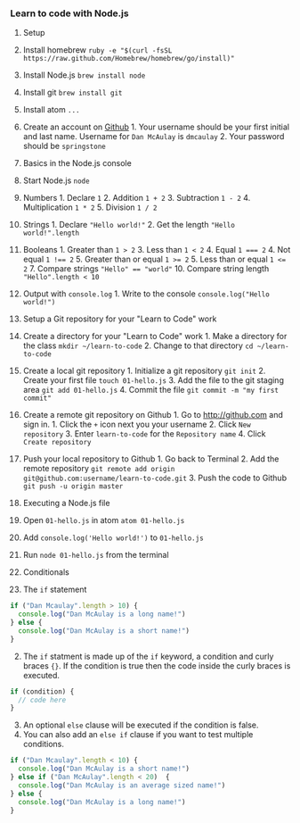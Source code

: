 ### Learn to code with Node.js

1. Setup
  1. Install homebrew `ruby -e "$(curl -fsSL https://raw.github.com/Homebrew/homebrew/go/install)"`
  2. Install Node.js `brew install node`
  3. Install git `brew install git`
  4. Install atom `...`
  5. Create an account on [Github](http://www.github.com)
    1. Your username should be your first initial and last name. Username for `Dan McAulay` is `dmcaulay`
    2. Your password should be `springstone`

2. Basics in the Node.js console
  1. Start Node.js `node`
  2. Numbers
    1. Declare `1`
    2. Addition `1 + 2`
    3. Subtraction `1 - 2`
    4. Multiplication `1 * 2`
    5. Division `1 / 2`
  3. Strings
    1. Declare `"Hello world!"`
    2. Get the length `"Hello world!".length`
  4. Booleans
    1. Greater than `1 > 2`
    3. Less than `1 < 2`
    4. Equal `1 === 2`
    4. Not equal `1 !== 2`
    5. Greater than or equal `1 >= 2`
    5. Less than or equal `1 <= 2`
    7. Compare strings `"Hello" == "world"`
    10. Compare string length `"Hello".length < 10`
  5. Output with `console.log`
    1. Write to the console `console.log("Hello world!")`

3. Setup a Git repository for your "Learn to Code" work
  1. Create a directory for your "Learn to Code" work
    1. Make a directory for the class `mkdir ~/learn-to-code`
    2. Change to that directory `cd ~/learn-to-code`
  2. Create a local git repository
    1. Initialize a git repository `git init`
    2. Create your first file `touch 01-hello.js`
    3. Add the file to the git staging area `git add 01-hello.js`
    4. Commit the file `git commit -m "my first commit"`
  3. Create a remote git repository on Github
    1. Go to http://github.com and sign in.
    1. Click the `+` icon next you your username
    2. Click `New repository`
    3. Enter `learn-to-code` for the `Repository name`
    4. Click `Create repository`
  4. Push your local repository to Github
    1. Go back to Terminal
    2. Add the remote repository `git remote add origin git@github.com:username/learn-to-code.git`
    3. Push the code to Github `git push -u origin master`

4. Executing a Node.js file
  1. Open `01-hello.js` in atom `atom 01-hello.js`
  2. Add `console.log('Hello world!')` to `01-hello.js`
  3. Run `node 01-hello.js` from the terminal

5. Conditionals
  1. The `if` statement
```js
if ("Dan Mcaulay".length > 10) {
  console.log("Dan McAulay is a long name!")
} else {
  console.log("Dan McAulay is a short name!")
}
```
  2. The `if` statment is made up of the `if` keyword, a condition and curly braces `{}`.
     If the condition is true then the code inside the curly braces is executed.
```js
if (condition) {
  // code here
}
```
  3. An optional `else` clause will be executed if the condition is false.
  4. You can also add an `else if` clause if you want to test multiple conditions.
```js
if ("Dan Mcaulay".length < 10) {
  console.log("Dan McAulay is a short name!")
} else if ("Dan McAulay".length < 20)  {
  console.log("Dan McAulay is an average sized name!")
} else {
  console.log("Dan McAulay is a long name!")
}
```
